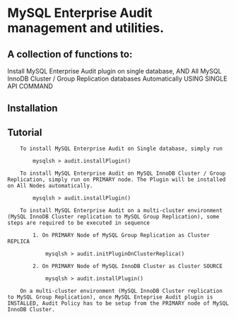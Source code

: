 # MySQL Enterprise Audit management and utilities.
    
## A collection of functions to:

Install MySQL Enterprise Audit plugin on single database, AND All MySQL InnoDB Cluster / Group Replication databases Automatically USING SINGLE API COMMAND

## Installation

## Tutorial

        To install MySQL Enterprise Audit on Single database, simply run
        
            mysqlsh > audit.installPlugin()

        To install MySQL Enterprise Audit on MySQL InnoDB Cluster / Group Replication, simply run on PRIMARY node. The Plugin will be installed on All Nodes automatically.

            mysqlsh > audit.installPlugin()
        
        To install MySQL Enterprise Audit on a multi-cluster environment (MySQL InnoDB Cluster replication to MySQL Group Replication), some steps are required to be executed in sequence

            1. On PRIMARY Node of MySQL Group Replication as Cluster REPLICA
                
                mysqlsh > audit.initPluginOnClusterReplica()

            2. On PRIMARY Node of MySQL InnoDB Cluster as Cluster SOURCE
                
                mysqlsh > audit.installPlugin()

        On a multi-cluster environment (MySQL InnoDB Cluster replication to MySQL Group Replication), once MySQL Enteprise Audit plugin is INSTALLED, Audit Policy has to be setup from the PRIMARY node of MySQL InnoDB Cluster.
